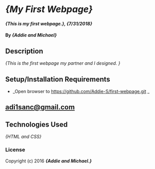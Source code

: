 # _{My First Webpage}_

#### _{This is my first webpage.}, {7/31/2018}_

#### By _**{Addie and Michael}**_

## Description

_{This is the first webpage my partner and I designed. }_

## Setup/Installation Requirements

* _Open browser to https://github.com/Addie-S/first-webpage.git _

## adi1sanc@gmail.com

## Technologies Used

_{HTML and CSS}_

### License

Copyright (c) 2016 **_{Addie and Michael.}_**
